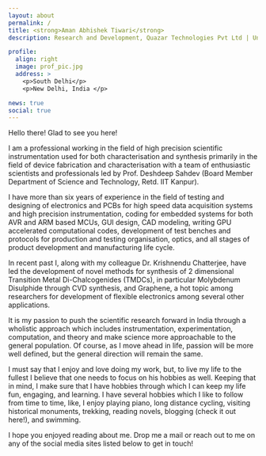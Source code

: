 ```yaml
---
layout: about
permalink: /
title: <strong>Aman Abhishek Tiwari</strong>
description: Research and Development, Quazar Technologies Pvt Ltd | Undergraduate(Y14), IIT Kanpur

profile:
  align: right
  image: prof_pic.jpg
  address: >
    <p>South Delhi</p>
    <p>New Delhi, India </p>

news: true
social: true
---
```


<p>
Hello there! Glad to see you here!
</p>

<p>
I am a professional working in the field of high precision scientific instrumentation
used for both characterisation and synthesis primarily in the field of device fabrication
and characterisation with a team of enthusiastic scientists and professionals led by
Prof. Deshdeep Sahdev (Board Member Department of Science and Technology, Retd. IIT Kanpur).
</p>

<p>
I have more than six years of experience in the field of testing and designing of
electronics and PCBs for high speed data acquisition systems and high precision instrumentation,
coding for embedded systems for both AVR and ARM based MCUs, GUI design, CAD modeling, 
writing GPU accelerated computational codes, development of test benches and protocols for
production and testing organisation, optics, and all stages of product development and manufacturing
life cycle.
</p>

<p>
In recent past I, along with my colleague Dr. Krishnendu Chatterjee, have led the development
of novel methods for synthesis of 2 dimensional Transition Metal Di-Chalcogenides (TMDCs),
in particular Molybdenum Disulphide through CVD synthesis, and Graphene, a hot topic among
researchers for development of flexible electronics among several other applications.
</p>

<p>
It is my passion to push the scientific research forward in India through a wholistic approach
which includes instrumentation, experimentation, computation, and theory and make science
more approachable to the general population. Of course, as I move ahead in life, passion
will be more well defined, but the general direction will remain the same.
</p>

<p>
I must say that I enjoy and love doing my work, but, to live my life to the fullest I believe that
one needs to focus on his hobbies as well. Keeping that in mind, I make sure that I have hobbies
through which I can keep my life fun, engaging, and learning. I have several hobbies which I
like to follow from time to time, like, I enjoy playing piano, long distance cycling, visiting
historical monuments, trekking, reading novels, blogging (check it out here!), and swimming.
</p>

<p>
I hope you enjoyed reading about me. Drop me a mail or reach out to me on any of the social
media sites listed below to get in touch!
</p>

